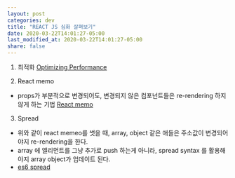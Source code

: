 ```yaml
---
layout: post
categories: dev
title: "REACT JS 심화 살펴보기"
date: 2020-03-22T14:01:27-05:00
last_modified_at: 2020-03-22T14:01:27-05:00
share: false
---
```


1. 최적화
[Optimizing Performance](https://reactjs.org/docs/optimizing-performance.html#avoid-reconciliation)

2. React memo
- props가 부분적으로 변경되어도, 변경되지 않은 컴포넌트들은 re-rendering 하지 않게 하는 기법
[React memo](https://reactjs.org/docs/react-api.html#reactmemo)

3. Spread
- 위와 같이 react memeo를 썻을 때, array, object 같은 애들은 주소값이 변경되어야지 re-rendering을 한다. 
- array 에 엘리먼트를 그냥 추가로 push 하는게 아니라, spread syntax 를 활용해야지 array object가 업데이트 된다. 
- [es6 spread](https://developer.mozilla.org/en-US/docs/Web/JavaScript/Reference/Operators/Spread_syntax)